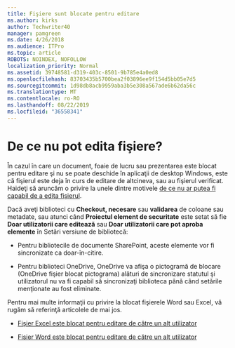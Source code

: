 ```yaml
---
title: Fişiere sunt blocate pentru editare
ms.author: kirks
author: Techwriter40
manager: pamgreen
ms.date: 4/26/2018
ms.audience: ITPro
ms.topic: article
ROBOTS: NOINDEX, NOFOLLOW
localization_priority: Normal
ms.assetid: 39748581-d319-403c-8501-9b785e4a0ed8
ms.openlocfilehash: 83703435b5700bea2f03896ee9f154d5bb05e7d5
ms.sourcegitcommit: 1d98db8acb9959aba3b5e308a567ade6b62da56c
ms.translationtype: MT
ms.contentlocale: ro-RO
ms.lasthandoff: 08/22/2019
ms.locfileid: "36558341"
---
```

# <a name="why-cant-i-edit-files"></a>De ce nu pot edita fişiere?

În cazul în care un document, foaie de lucru sau prezentarea este blocat pentru editare şi nu se poate deschide în aplicaţii de desktop Windows, este că fişierul este deja în curs de editare de altcineva, sau au fişierul verificat. Haideţi să aruncăm o privire la unele dintre motivele [de ce nu ar putea fi capabil de a edita fişierul](https://support.office.com/article/why-can-t-i-edit-this-file-97315f48-aa5e-49d3-a4ae-a14b73daf87b).

Dacă aveţi biblioteci cu **Checkout, necesare** sau **validarea** de coloane sau metadate, sau atunci când **Proiectul element de securitate** este setat să fie **Doar utilizatorii care editează** sau **Doar utilizatorii care pot aproba elemente** în Setări versiune de bibliotecă:

- Pentru bibliotecile de documente SharePoint, aceste elemente vor fi sincronizate ca doar-în-citire.

- Pentru biblioteci OneDrive, OneDrive va afişa o pictogramă de blocare (OneDrive fişier blocat pictograma) alături de sincronizare statutul şi utilizatorul nu va fi capabil să sincronizaţi biblioteca până când setările menţionate au fost eliminate. 

Pentru mai multe informaţii cu privire la blocat fişierele Word sau Excel, vă rugăm să referinţă articolele de mai jos.

- [Fişier Excel este blocat pentru editare de către un alt utilizator](https://support.office.com/article/Excel-file-is-locked-for-editing-by-another-user-6fa93887-2c2c-45f0-abcc-31b04aed68b3)

- [Fisier Word este blocat pentru editare de către un alt utilizator](https://support.microsoft.com/help/313472/the-document-is-locked-for-editing-by-another-user-error-message-when)

